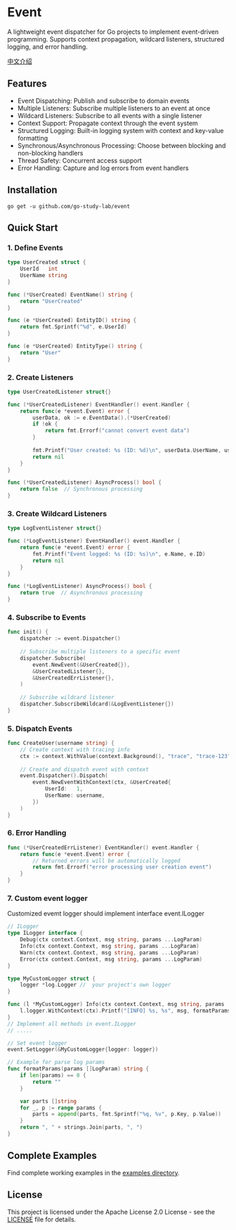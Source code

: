 # Event

A lightweight event dispatcher for Go projects to implement event-driven programming. Supports context propagation, wildcard listeners, structured logging, and error handling.

[中文介绍](https://github.com/kevinyan815/event/blob/master/README.cn.md)

## Features

- Event Dispatching: Publish and subscribe to domain events
- Multiple Listeners: Subscribe multiple listeners to an event at once
- Wildcard Listeners: Subscribe to all events with a single listener
- Context Support: Propagate context through the event system
- Structured Logging: Built-in logging system with context and key-value formatting
- Synchronous/Asynchronous Processing: Choose between blocking and non-blocking handlers
- Thread Safety: Concurrent access support
- Error Handling: Capture and log errors from event handlers

## Installation

```shell
go get -u github.com/go-study-lab/event
```

## Quick Start

### 1. Define Events

```go
type UserCreated struct {
    UserId   int
    UserName string
}

func (*UserCreated) EventName() string {
    return "UserCreated"
}

func (e *UserCreated) EntityID() string {
    return fmt.Sprintf("%d", e.UserId)
}

func (e *UserCreated) EntityType() string {
    return "User"
}
```

### 2. Create Listeners

```go
type UserCreatedListener struct{}

func (*UserCreatedListener) EventHandler() event.Handler {
    return func(e *event.Event) error {
        userData, ok := e.EventData().(*UserCreated)
        if !ok {
            return fmt.Errorf("cannot convert event data")
        }
        
        fmt.Printf("User created: %s (ID: %d)\n", userData.UserName, userData.UserId)
        return nil
    }
}

func (*UserCreatedListener) AsyncProcess() bool {
    return false  // Synchronous processing
}
```

### 3. Create Wildcard Listeners

```go
type LogEventListener struct{}

func (*LogEventListener) EventHandler() event.Handler {
    return func(e *event.Event) error {
        fmt.Printf("Event logged: %s (ID: %s)\n", e.Name, e.ID)
        return nil
    }
}

func (*LogEventListener) AsyncProcess() bool {
    return true  // Asynchronous processing
}
```

### 4. Subscribe to Events

```go
func init() {
    dispatcher := event.Dispatcher()
    
    // Subscribe multiple listeners to a specific event
    dispatcher.Subscribe(
        event.NewEvent(&UserCreated{}),
        &UserCreatedListener{},
        &UserCreatedErrListener{},
    )
    
    // Subscribe wildcard listener
    dispatcher.SubscribeWildcard(&LogEventListener{})
}
```

### 5. Dispatch Events

```go
func CreateUser(username string) {
    // Create context with tracing info
    ctx := context.WithValue(context.Background(), "trace", "trace-123")
    
    // Create and dispatch event with context
    event.Dispatcher().Dispatch(
        event.NewEventWithContext(ctx, &UserCreated{
            UserId:   1,
            UserName: username,
        })
    )
}
```

### 6. Error Handling

```go
func (*UserCreatedErrListener) EventHandler() event.Handler {
    return func(e *event.Event) error {
        // Returned errors will be automatically logged
        return fmt.Errorf("error processing user creation event")
    }
}
```

### 7. Custom event logger
Customized evemt logger should implement interface event.ILogger 
```go
// ILogger
type ILogger interface {
	Debug(ctx context.Context, msg string, params ...LogParam)
	Info(ctx context.Context, msg string, params ...LogParam)
	Warn(ctx context.Context, msg string, params ...LogParam)
	Error(ctx context.Context, msg string, params ...LogParam)
}
```
```go
type MyCustomLogger struct {
    logger *log.Logger //  your project's own logger
}

func (l *MyCustomLogger) Info(ctx context.Context, msg string, params ...event.LogParam) {
    l.logger.WithContext(ctx).Printf("[INFO] %s, %s", msg, formatParams(params))
}
// Implement all methods in event.ILogger
// .....

// Set event logger
event.SetLogger(&MyCustomLogger{logger: logger})

// Example for parse log params
func formatParams(params []LogParam) string {
	if len(params) == 0 {
		return ""
	}

	var parts []string
	for _, p := range params {
		parts = append(parts, fmt.Sprintf("%q, %v", p.Key, p.Value))
	}
	return ", " + strings.Join(parts, ", ")
}
```
## Complete Examples

Find complete working examples in the [examples directory](https://github.com/kevinyan815/event/tree/master/examples).

## License

This project is licensed under the Apache License 2.0 License - see the [LICENSE](https://github.com/kevinyan815/event/blob/master/LICENSE) file for details.